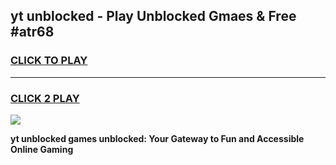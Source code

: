 
## yt unblocked - Play Unblocked Gmaes & Free #atr68
<h3>
<a href="https://news.freeplayer.one?title=yt_unblocked&ref=24F">CLICK TO PLAY</a></h3>
<hr>

<h3>
<a href="https://news.freeplayer.one?title=yt_unblocked&ref=24F">CLICK 2 PLAY</a>
  
</h3>

<a href="https://news.freeplayer.one?title=yt_unblocked&ref=24F/"><img src="https://clearcache.store/games.png"></a>


**yt unblocked games unblocked: Your Gateway to Fun and Accessible Online Gaming**
